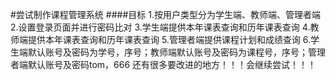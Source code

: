#尝试制作课程管理系统
####目标
1.按用户类型分为学生端、教师端、管理者端
2.设置登录页面并进行密码比对
3.学生端提供本年课表查询和历年课表查询
4.教师端提供本年课表查询和历年课表查询
5.管理者端提供课程计划和成绩查询
6.学生端默认账号及密码为学号，序号；教师端默认账号及密码为课程号，序号；管理者端默认账号及密码tom，666
还有很多要改进的地方！！！会继续尝试！！！